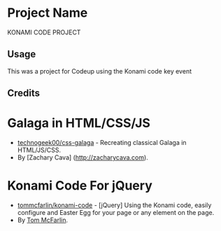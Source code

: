 # Project Name

KONAMI CODE PROJECT

## Usage

This was a project for Codeup using the Konami code key event

## Credits

# Galaga in HTML/CSS/JS
- [technogeek00/css-galaga](https://github.com/technogeek00/css-galaga) - Recreating classical Galaga in HTML/JS/CSS.
- By [Zachary Cava] (http://zacharycava.com).

# Konami Code For jQuery
- [tommcfarlin/konami-code](https://github.com/tommcfarlin/konami-code) - [jQuery] Using the Konami code, easily configure and Easter Egg for your page or any element on the page.
- By [Tom McFarlin](https://tommcfarlin.com).




